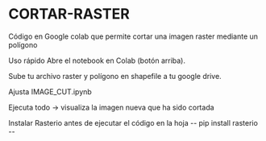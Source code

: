 # CORTAR-RASTER
Código en Google colab que permite cortar una imagen raster mediante un polígono


Uso rápido
Abre el notebook en Colab (botón arriba).

Sube tu archivo raster y polígono en shapefile a tu google drive.

Ajusta IMAGE_CUT.ipynb

Ejecuta todo → visualiza la imagen nueva que ha sido cortada


Instalar Rasterio antes de ejecutar el código en la hoja 
-- pip install rasterio --
